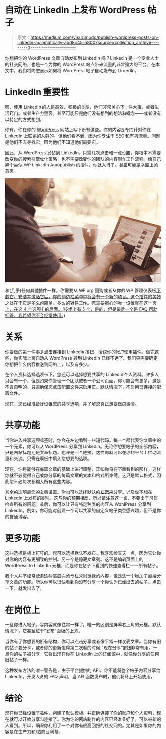 # 自动在 LinkedIn 上发布 WordPress 帖子

> 原文：<https://medium.com/visualmodo/publish-wordpress-posts-on-linkedin-automatically-abd8c455a800?source=collection_archive---------0----------------------->

你想把你的 WordPress 文章自动发布到 LinkedIn 吗？LinkedIn 是一个专业人士的社交网络，也是一个为你的 WordPress 站点带来流量的非常强大的平台。在本文中，我们将向您展示如何将 WordPress 帖子自动发布到 LinkedIn。

# LinkedIn 重要性

嗯，使用 LinkedIn 的人是高效、积极的类型，他们非常关心下一件大事。或者生活窍门。或者生产力黑客。甚至可能只是他们没有想到的想法和概念——或者没有以特定的方式想到。

你有。你在你的 [WordPress](https://visualmodo.com/blog/) 网站上写下所有这些。你的内容是专门针对你在 LinkedIn 上联系的人群的，但他们看不到，因为你专注于 SEO 和有机流量。问题是他们不去寻找它，因为他们不知道他们需要它。

因此，从 WordPress 发帖到 LinkedIn。只需几次点击和一点设置，你根本不需要改变你的搜索引擎优化策略，也不需要改变你的团队的内容制作工作流程。给自己弄个类似 WP LinkedIn Autopublish 的插件，你就入行了。甚至可能是字面上的意思。

![](img/8a4deb9d87aaea4d083f4fcb72b5a4c8.png)

和(几乎)任何其他插件一样，你需要从 WP.org 回购或者从你的 WP 管理仪表板[下载它。安装并激活它后，你的侧边栏菜单中将会有一个新的项目。这个插件的美妙之处在于它是多么的简单，多么的容易工作。您需要担心的唯一设置就在这一页上，在这 4 个选项卡的后面。(技术上有 5 个，是的，但是最后一个是 FAQ 帮助标签，我希望你不会经常使用。)](https://wordpress.org/plugins/wp-linkedin-auto-publish/)

# 关系

你要做的第一件事是点击连接到 LinkedIn 按钮，授权你的帐户使用插件。做完这些，你实际上离自动从 WordPress 转到 LinkedIn 已经不远了。我们只需要确定你想把什么内容推送到网络上，以及有多少。

在个人资料选择选项卡下，您还可以选择想要共享的 LinkedIn 个人资料。许多人只会有一个，但是如果你管理一个团队或者一个公司页面，你可能会有更多。这是不言自明的。只需确保您点击配置文件来启用它。默认情况下，不启用已连接的配置文件。

现在，您已经准备好设置您的共享选项，并了解您真正想要做的事情。

# 共享功能

当你进入共享选项标签时，你会在左边看到一些短代码。每一个都代表你文章中的一个元素，你可以从 WordPress 分享到 LinkedIn。无论你想要帖子的全部内容，只是网站标题还是文章标题。也许是一个链接，这样你就可以在你的平台上推动流量和交流。只需在模板中填入您想要的选项。

现在，你将能够在每篇文章的基础上进行调整，正如你将在下面看到的那样，这样你就不必觉得自己被你分享的每篇文章的文本和格式所束缚。这只是默认格式，因此您不必每次都输入所有这些内容。

其余的选项是您的全局设置。你也可以选择默认的[档案](https://awards.visualmodo.com/)来分享。以及您不想在 LinkedIn 上发布的类别。这与你的预期相反，所以请注意这一点，不要出于习惯检查所有的问题。最后，你可以让只有特定种类的内容从 WordPress 分享到 LinkedIn。例如，你可能对创建一个可以共享的自定义帖子类型感兴趣，但不是你的普通博客。

# 更多功能

这些选择是板上钉钉的。您可以选择默认不发布。我喜欢检查这一点，因为它让你对你的内容有更细致的控制。另一个是隐藏文章列。这不是编辑页面上的 WordPress to LinkedIn 元框，而是你在帖子下看到的快速查看栏——所有帖子。

我个人并不经常使用这种高层次的专栏来浏览我的内容，但是这一个增加了直接分享文章的功能。所以你可以很快看到你没有分享一个你认为已经出去的帖子。点击一下，就发出去了。

# 在岗位上

一旦你进入帖子，写内容就像往常一样了。唯一的区别是屏幕右上角的元框。默认情况下，它甚至位于“发布”面板的上方。

当你有了你想要的所有结构，你可以点击分享或者像平常一样发表文章。当你有旧的帖子要分享，或者你的更新值得第二次看的时候,“现在分享”按钮非常有用。一旦你的帖子被分享，它将出现在你在 LinkedIn 上的订阅源中，就像你分享的任何旧帖子一样。

这种发布方法的唯一警告是，由于平台提供的 API，你不能将整个帖子内容分享给 LinkedIn。开发人员的 FAQ 声明，当 API 函数发布时，他们将马上开始使用。

# 结论

现在你已经设置了插件，创建了默认模板，并正确连接了你的账户和个人资料，现在就可以开始分享和连接了。你为你的网站制作的内容已经准备好了，可以被新的人看到。所以，确保你利用了一个对你有很高回报的社交网络。尤其是如果你的内容是在生产力和/或商业利基。